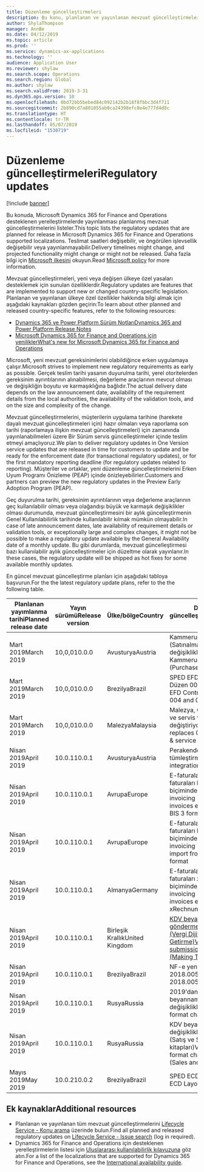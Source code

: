 ```yaml
---
title: Düzenleme güncelleştirmeleri
description: Bu konu, planlanan ve yayınlanan mevzuat güncelleştirmelerini Microsoft Dynamics 365 for Finance and Operations için listeler.
author: ShylaThompson
manager: AnnBe
ms.date: 04/12/2019
ms.topic: article
ms.prod: ''
ms.service: dynamics-ax-applications
ms.technology: ''
audience: Application User
ms.reviewer: shylaw
ms.search.scope: Operations
ms.search.region: Global
ms.author: shylaw
ms.search.validFrom: 2019-3-31
ms.dyn365.ops.version: 10
ms.openlocfilehash: 0bd72bb5bebed84c092142b2b18f8fbbc3d4f711
ms.sourcegitcommit: 2b890cd7a801055ab0ca24398efc8e4e777d4d8c
ms.translationtype: HT
ms.contentlocale: tr-TR
ms.lasthandoff: 05/07/2019
ms.locfileid: "1530719"
---
```

# <a name="regulatory-updates"></a><span data-ttu-id="b5a75-103">Düzenleme güncelleştirmeleri</span><span class="sxs-lookup"><span data-stu-id="b5a75-103">Regulatory updates</span></span>

[!include [banner](../includes/banner.md)]

<span data-ttu-id="b5a75-104">Bu konuda, Microsoft Dynamics 365 for Finance and Operations desteklenen yerelleştirmelerde yayınlanması planlanmış mevzuat güncelleştirmelerini listeler.</span><span class="sxs-lookup"><span data-stu-id="b5a75-104">This topic lists the regulatory updates that are planned for release in Microsoft Dynamics 365 for Finance and Operations supported localizations.</span></span> <span data-ttu-id="b5a75-105">Teslimat saatleri değişebilir, ve öngörülen işlevsellik değişebilir veya yayınlanmayabilir.</span><span class="sxs-lookup"><span data-stu-id="b5a75-105">Delivery timelines might change, and projected functionality might change or might not be released.</span></span> <span data-ttu-id="b5a75-106">Daha fazla bilgi için [Microsoft ilkesini](https://go.microsoft.com/fwlink/p/?linkid=2007332) okuyun.</span><span class="sxs-lookup"><span data-stu-id="b5a75-106">Read [Microsoft policy](https://go.microsoft.com/fwlink/p/?linkid=2007332) for more information.</span></span> 

<span data-ttu-id="b5a75-107">Mevzuat güncelleştirmeleri, yeni veya değişen ülkeye özel yasaları desteklemek için sunulan özelliklerdir.</span><span class="sxs-lookup"><span data-stu-id="b5a75-107">Regulatory updates are features that are implemented to support new or changed country-specific legislation.</span></span> <span data-ttu-id="b5a75-108">Planlanan ve yayınlanan ülkeye özel özellikler hakkında bilgi almak için aşağıdaki kaynakları gözden geçirin:</span><span class="sxs-lookup"><span data-stu-id="b5a75-108">To learn about other planned and released country-specific features, refer to the following resources:</span></span>

- [<span data-ttu-id="b5a75-109">Dynamics 365 ve Power Platform Sürüm Notları</span><span class="sxs-lookup"><span data-stu-id="b5a75-109">Dynamics 365 and Power Platform Release Notes</span></span>](https://docs.microsoft.com/business-applications-release-notes/index)
- [<span data-ttu-id="b5a75-110">Microsoft Dynamics 365 for Finance and Operations için yenilikler</span><span class="sxs-lookup"><span data-stu-id="b5a75-110">What's new for Microsoft Dynamics 365 for Finance and Operations</span></span>](../../fin-and-ops/get-started/whats-new-changed.md)

<span data-ttu-id="b5a75-111">Microsoft, yeni mevzuat gereksinimlerini olabildiğince erken uygulamaya çalışır.</span><span class="sxs-lookup"><span data-stu-id="b5a75-111">Microsoft strives to implement new regulatory requirements as early as possible.</span></span> <span data-ttu-id="b5a75-112">Gerçek teslim tarihi yasanın duyurulma tarihi, yerel otoritelerden gereksinim ayrıntılarının alınabilmesi, değerleme araçlarının mevcut olması ve değişikliğin boyutu ve karmaşıklığına bağlıdır.</span><span class="sxs-lookup"><span data-stu-id="b5a75-112">The actual delivery date depends on the law announcement date, availability of the requirement details from the local authorities, the availability of the validation tools, and on the size and complexity of the change.</span></span> 

<span data-ttu-id="b5a75-113">Mevzuat güncelleştirmelerini, müşterilerin uygulama tarihine (harekete dayalı mevzuat güncelleştirmeleri için) hazır olmaları veya raporlama son tarihi (raporlamaya ilişkin mevzuat güncelleştirmeleri) için zamanında yayınlanabilmeleri üzere Bir Sürüm servis güncelleştirmeler içinde teslim etmeyi amaçlıyoruz.</span><span class="sxs-lookup"><span data-stu-id="b5a75-113">We plan to deliver regulatory updates in One Version service updates that are released in time for customers to update and be ready for the enforcement date (for transactional regulatory updates), or for the first mandatory reporting deadline (for regulatory updates related to reporting).</span></span> <span data-ttu-id="b5a75-114">Müşteriler ve ortaklar, yeni düzenleme güncelleştirmelerini Erken Uyum Programı Önizleme (PEAP) içinde önizleyebilirler.</span><span class="sxs-lookup"><span data-stu-id="b5a75-114">Customers and partners can preview the new regulatory updates in the Preview Early Adoption Program (PEAP).</span></span>

<span data-ttu-id="b5a75-115">Geç duyurulma tarihi, gereksinim ayrıntılarının veya değerleme araçlarının geç kullanılabilir olması veya olağandışı büyük ve karmaşık değişiklikler olması durumunda, mevzuat güncelleştirmesini bir aylık güncelleştirmenin Genel Kullanılabilirlik tarihinde kullanılabilir kılmak mümkün olmayabilir.</span><span class="sxs-lookup"><span data-stu-id="b5a75-115">In case of late announcement dates, late availability of requirement details or validation tools, or exceptionally large and complex changes, it might not be possible to make a regulatory update available by the General Availability date of a monthly update.</span></span> <span data-ttu-id="b5a75-116">Bu gibi durumlarda, mevzuat güncelleştirmesi bazı kullanılabilir aylık güncelleştirmeler için düzeltme olarak yayınlanır.</span><span class="sxs-lookup"><span data-stu-id="b5a75-116">In these cases, the regulatory update will be shipped as hot fixes for some available monthly updates.</span></span>

<span data-ttu-id="b5a75-117">En güncel mevzuat güncelleştirme planları için aşağıdaki tabloya başvurun.</span><span class="sxs-lookup"><span data-stu-id="b5a75-117">For the the latest regulatory update plans, refer to the the following table.</span></span> 

|<span data-ttu-id="b5a75-118">Planlanan yayımlanma tarihi</span><span class="sxs-lookup"><span data-stu-id="b5a75-118">Planned release date</span></span>|<span data-ttu-id="b5a75-119">Yayın sürümü</span><span class="sxs-lookup"><span data-stu-id="b5a75-119">Release version</span></span>|<span data-ttu-id="b5a75-120">Ülke/bölge</span><span class="sxs-lookup"><span data-stu-id="b5a75-120">Country</span></span>|<span data-ttu-id="b5a75-121">Düzenleme güncelleştirmesi</span><span class="sxs-lookup"><span data-stu-id="b5a75-121">Regulatory update</span></span>|
|--------------------|---------------|-------|-------|
|      <span data-ttu-id="b5a75-122">Mart 2019</span><span class="sxs-lookup"><span data-stu-id="b5a75-122">March 2019</span></span>          |   <span data-ttu-id="b5a75-123">10,0,0</span><span class="sxs-lookup"><span data-stu-id="b5a75-123">10.0.0</span></span>      | <span data-ttu-id="b5a75-124">Avusturya</span><span class="sxs-lookup"><span data-stu-id="b5a75-124">Austria</span></span>      |   <span data-ttu-id="b5a75-125">Kammerumlage 2019 (Satınalma vergisi) değişiklikleri</span><span class="sxs-lookup"><span data-stu-id="b5a75-125">Changes in Kammerumlage 2019 (Purchase duty)</span></span>    |
|      <span data-ttu-id="b5a75-126">Mart 2019</span><span class="sxs-lookup"><span data-stu-id="b5a75-126">March 2019</span></span>          |   <span data-ttu-id="b5a75-127">10,0,0</span><span class="sxs-lookup"><span data-stu-id="b5a75-127">10.0.0</span></span>      |   <span data-ttu-id="b5a75-128">Brezilya</span><span class="sxs-lookup"><span data-stu-id="b5a75-128">Brazil</span></span>    |     <span data-ttu-id="b5a75-129">SPED EFD Katılımları - Düzen  004 ve 005</span><span class="sxs-lookup"><span data-stu-id="b5a75-129">SPED EFD Contributions - Layout  004 and 005</span></span>  |
|      <span data-ttu-id="b5a75-130">Mart 2019</span><span class="sxs-lookup"><span data-stu-id="b5a75-130">March 2019</span></span>          |   <span data-ttu-id="b5a75-131">10,0,0</span><span class="sxs-lookup"><span data-stu-id="b5a75-131">10.0.0</span></span>      |    <span data-ttu-id="b5a75-132">Malezya</span><span class="sxs-lookup"><span data-stu-id="b5a75-132">Malaysia</span></span>     |<span data-ttu-id="b5a75-133">Malezya, GST'yi SST satış ve servis vergisi ile değiştiriyor</span><span class="sxs-lookup"><span data-stu-id="b5a75-133">Malaysia replaces GST with SST sales & service tax</span></span>        |
|      <span data-ttu-id="b5a75-134">Nisan 2019</span><span class="sxs-lookup"><span data-stu-id="b5a75-134">April 2019</span></span>          |   <span data-ttu-id="b5a75-135">10.0.1</span><span class="sxs-lookup"><span data-stu-id="b5a75-135">10.0.1</span></span>      |    <span data-ttu-id="b5a75-136">Avusturya</span><span class="sxs-lookup"><span data-stu-id="b5a75-136">Austria</span></span>     |<span data-ttu-id="b5a75-137">Perakende - Mali tümleştirme</span><span class="sxs-lookup"><span data-stu-id="b5a75-137">Retail - Fiscal integration</span></span>         |
|      <span data-ttu-id="b5a75-138">Nisan 2019</span><span class="sxs-lookup"><span data-stu-id="b5a75-138">April 2019</span></span>          |   <span data-ttu-id="b5a75-139">10.0.1</span><span class="sxs-lookup"><span data-stu-id="b5a75-139">10.0.1</span></span>      |    <span data-ttu-id="b5a75-140">Avrupa</span><span class="sxs-lookup"><span data-stu-id="b5a75-140">Europe</span></span>     |<span data-ttu-id="b5a75-141">E-faturalama - Müşteri faturaları PEPPOL BIS 3 biçiminde dışa aktarılır</span><span class="sxs-lookup"><span data-stu-id="b5a75-141">E-invoicing - Customers invoices export in PEPPOL BIS 3 format</span></span>         |
|      <span data-ttu-id="b5a75-142">Nisan 2019</span><span class="sxs-lookup"><span data-stu-id="b5a75-142">April 2019</span></span>          |   <span data-ttu-id="b5a75-143">10.0.1</span><span class="sxs-lookup"><span data-stu-id="b5a75-143">10.0.1</span></span>      |    <span data-ttu-id="b5a75-144">Avrupa</span><span class="sxs-lookup"><span data-stu-id="b5a75-144">Europe</span></span>     |<span data-ttu-id="b5a75-145">E-faturalama - Satıcı faturaları PEPPOL BIS 3 biçiminden içe aktarılır</span><span class="sxs-lookup"><span data-stu-id="b5a75-145">E-invoicing - Vendors invoices import from PEPPOL BIS 3 format</span></span>         |
|      <span data-ttu-id="b5a75-146">Nisan 2019</span><span class="sxs-lookup"><span data-stu-id="b5a75-146">April 2019</span></span>          |   <span data-ttu-id="b5a75-147">10.0.1</span><span class="sxs-lookup"><span data-stu-id="b5a75-147">10.0.1</span></span>      |   <span data-ttu-id="b5a75-148">Almanya</span><span class="sxs-lookup"><span data-stu-id="b5a75-148">Germany</span></span>     |<span data-ttu-id="b5a75-149">E-faturalama - Müşteri faturaları xRechnung 1.1 biçiminde dışa aktarılır</span><span class="sxs-lookup"><span data-stu-id="b5a75-149">E-invoicing - Customers invoices export in xRechnung 1.1 format</span></span>         |
|      <span data-ttu-id="b5a75-150">Nisan 2019</span><span class="sxs-lookup"><span data-stu-id="b5a75-150">April 2019</span></span>          |   <span data-ttu-id="b5a75-151">10.0.1</span><span class="sxs-lookup"><span data-stu-id="b5a75-151">10.0.1</span></span>      |    <span data-ttu-id="b5a75-152">Birleşik Krallık</span><span class="sxs-lookup"><span data-stu-id="b5a75-152">United Kingdom</span></span>     |[<span data-ttu-id="b5a75-153">KDV beyannamesi gönderme değişiklikleri (Vergi Dijital Hale Getirme)</span><span class="sxs-lookup"><span data-stu-id="b5a75-153">VAT Statement submission changes (Making Tax Digital)</span></span>](emea-gbr-mtd-vat-integration.md)    |    
|      <span data-ttu-id="b5a75-154">Nisan 2019</span><span class="sxs-lookup"><span data-stu-id="b5a75-154">April 2019</span></span>          |   <span data-ttu-id="b5a75-155">10.0.1</span><span class="sxs-lookup"><span data-stu-id="b5a75-155">10.0.1</span></span>      |    <span data-ttu-id="b5a75-156">Brezilya</span><span class="sxs-lookup"><span data-stu-id="b5a75-156">Brazil</span></span>     |<span data-ttu-id="b5a75-157">NF-e yeni NT 2018.005</span><span class="sxs-lookup"><span data-stu-id="b5a75-157">NF-e new NT 2018.005</span></span>         |
|      <span data-ttu-id="b5a75-158">Nisan 2019</span><span class="sxs-lookup"><span data-stu-id="b5a75-158">April 2019</span></span>          |   <span data-ttu-id="b5a75-159">10.0.1</span><span class="sxs-lookup"><span data-stu-id="b5a75-159">10.0.1</span></span>      |    <span data-ttu-id="b5a75-160">Rusya</span><span class="sxs-lookup"><span data-stu-id="b5a75-160">Russia</span></span>     |<span data-ttu-id="b5a75-161">2019'dan KDV beyannamesi biçimi değişiklikleri</span><span class="sxs-lookup"><span data-stu-id="b5a75-161">VAT declaration format changes from 2019</span></span>         |
|      <span data-ttu-id="b5a75-162">Nisan 2019</span><span class="sxs-lookup"><span data-stu-id="b5a75-162">April 2019</span></span>          |   <span data-ttu-id="b5a75-163">10.0.1</span><span class="sxs-lookup"><span data-stu-id="b5a75-163">10.0.1</span></span>      |    <span data-ttu-id="b5a75-164">Rusya</span><span class="sxs-lookup"><span data-stu-id="b5a75-164">Russia</span></span>     |<span data-ttu-id="b5a75-165">KDV beyanname biçimi değişiklikleri 2019'dan (Satış ve Satınalma kitapları)</span><span class="sxs-lookup"><span data-stu-id="b5a75-165">VAT declaration format changes from 2019 (Sales and Purchase books)</span></span> 
|      <span data-ttu-id="b5a75-166">Mayıs 2019</span><span class="sxs-lookup"><span data-stu-id="b5a75-166">May 2019</span></span>            |   <span data-ttu-id="b5a75-167">10.0.2</span><span class="sxs-lookup"><span data-stu-id="b5a75-167">10.0.2</span></span>      | <span data-ttu-id="b5a75-168">Brezilya</span><span class="sxs-lookup"><span data-stu-id="b5a75-168">Brazil</span></span>      |   <span data-ttu-id="b5a75-169">SPED ECD Düzen 7</span><span class="sxs-lookup"><span data-stu-id="b5a75-169">SPED ECD Layout 7</span></span>   |


## <a name="additional-resources"></a><span data-ttu-id="b5a75-170">Ek kaynaklar</span><span class="sxs-lookup"><span data-stu-id="b5a75-170">Additional resources</span></span>
- <span data-ttu-id="b5a75-171">Planlanan ve yayınlanan tüm mevzuat güncelleştirmelerini [Lifecycle Service - Konu arama](https://lcs.dynamics.com/Logon/Index) üzerinde bulun.</span><span class="sxs-lookup"><span data-stu-id="b5a75-171">Find all planned and released regulatory updates on [Lifecycle Service - Issue search](https://lcs.dynamics.com/Logon/Index) (log in required).</span></span>
- <span data-ttu-id="b5a75-172">Dynamics 365 for Finance and Operations için desteklenen yerelleştirmelerin listesi için [Uluslararası kullanılabilirlik kılavuzuna](https://aka.ms/dynamics_365_international_availability_deck) göz atın.</span><span class="sxs-lookup"><span data-stu-id="b5a75-172">For a list of the localizations that are supported for Dynamics 365 for Finance and Operations, see the [International availability guide](https://aka.ms/dynamics_365_international_availability_deck).</span></span>

